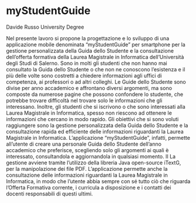 # myStudentGuide
Davide Russo University Degree

Nel presente lavoro si propone la progettazione e lo sviluppo di una applicazione mobile denominata “myStudentGuide” per smartphone per la gestione personalizzata della Guida dello Studente e la consultazione dell’offerta formativa della Laurea Magistrale in Informatica dell’Università degli Studi di Salerno. Sono in molti gli studenti che non hanno mai consultato la Guida dello Studente o che non ne conoscono l’esistenza e il più delle volte sono costretti a chiedere informazioni agli uffici di competenza, ai professori o ad altri colleghi. Le Guide dello Studente sono divise per anno accademico e affrontano diversi argomenti, ma sono composte da numerose pagine che possono confondere lo studente, che potrebbe trovare difficoltà nel trovare solo le informazioni che gli interessano. Inoltre, gli studenti che si iscrivono o che sono interessati alla Laurea Magistrale in Informatica, spesso non riescono ad ottenere le informazioni che cercano in modo rapido.
Gli obiettivi che si sono voluti raggiungere sono la gestione personalizzata della Guida dello Studente e la consultazione rapida ed efficiente delle informazioni riguardanti la Laurea Magistrale in Informatica. L’applicazione “myStudentGuide”, infatti, permette all’utente di creare una personale Guida dello Studente dell’anno accademico che preferisce, scegliendo solo gli argomenti ai quali è interessato, consultandola e aggiornandola in qualsiasi momento.
II
La gestione avviene tramite l’utilizzo della libreria Java open-source iTextG, per la manipolazione dei file PDF.
L’applicazione permette anche la consultazione delle informazioni riguardanti la Laurea Magistrale in Informatica, in modo che l’utente abbia sempre con sé tutto ciò che riguarda l’Offerta Formativa corrente, i curricula a disposizione e i contatti dei docenti responsabili di questi ultimi.
